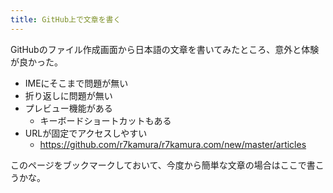 ```yaml
---
title: GitHub上で文章を書く
---
```


GitHubのファイル作成画面から日本語の文章を書いてみたところ、意外と体験が良かった。

- IMEにそこまで問題が無い
- 折り返しに問題が無い
- プレビュー機能がある
    - キーボードショートカットもある
- URLが固定でアクセスしやすい
    - https://github.com/r7kamura/r7kamura.com/new/master/articles

このページをブックマークしておいて、今度から簡単な文章の場合はここで書こうかな。
